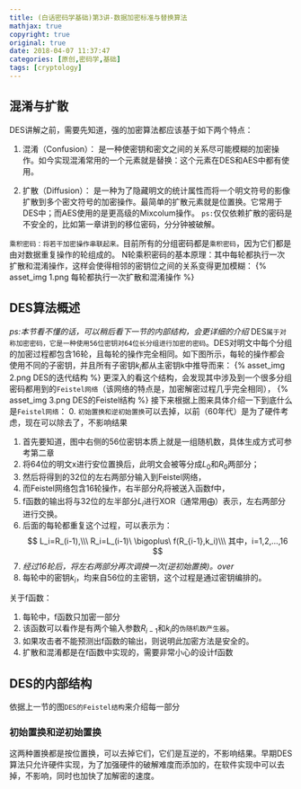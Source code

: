 ```yaml
---
title: (白话密码学基础)第3讲-数据加密标准与替换算法
mathjax: true
copyright: true
original: true
date: 2018-04-07 11:37:47
categories: [原创,密码学,基础]
tags: [cryptology]
---
```

## 混淆与扩散
DES讲解之前，需要先知道，强的加密算法都应该基于如下两个特点：
1. 混淆（Confusion）：
是一种使密钥和密文之间的关系尽可能模糊的加密操作。如今实现混淆常用的一个元素就是替换：这个元素在DES和AES中都有使用。
<!-- more --> 
2. 扩散（Diffusion）：
是一种为了隐藏明文的统计属性而将一个明文符号的影像扩散到多个密文符号的加密操作。最简单的扩散元素就是位置换。它常用于DES中；而AES使用的是更高级的Mixcolum操作。
`ps:`仅仅依赖扩散的密码是不安全的，比如第一章讲到的移位密码，分分钟被破解。

`乘积密码：将若干加密操作串联起来。`目前所有的分组密码都是`乘积密码`，因为它们都是由对数据重复操作的轮组成的。
N轮乘积密码的基本原理：其中每轮都执行一次扩散和混淆操作，这样会使得相邻的密钥位之间的关系变得更加模糊：
{% asset_img 1.png  每轮都执行一次扩散和混淆操作 %}

## DES算法概述
*ps:本节看不懂的话，可以稍后看下一节的内部结构，会更详细的介绍*
DES`属于对称加密密码，它是一种使用56位密钥对64位长分组进行加密的密码`。DES对明文中每个分组的加密过程都包含16轮，且每轮的操作完全相同。如下图所示，每轮的操作都会使用不同的子密钥，并且所有子密钥$k_i$都从主密钥k中推导而来：
{% asset_img 2.png  DES的迭代结构 %}
更深入的看这个结构，会发现其中涉及到一个很多分组密码都用到的`Feistel网络`（该网络的特点是，加密解密过程几乎完全相同），
{% asset_img 3.png  DES的Feistel结构 %}
接下来根据上图来具体介绍一下到底什么是`Feistel网络`：
0. `初始置换和逆初始置换`可以去掉，以前（60年代）是为了硬件考虑，现在可以除去了，不影响结果
1. 首先要知道，图中右侧的56位密钥本质上就是一组随机数，具体生成方式可参考第二章
2. 将64位的明文x进行安位置换后，此明文会被等分成$L_0$和$R_0$两部分；
3. 然后将得到的32位的左右两部分输入到Feistel网络，
4. 而Feistel网络包含16轮操作，右半部分$R_i$将被送入函数f中，
5. f函数的输出将与32位的左半部分$L_i$进行XOR（通常用$\bigoplus$）表示，左右两部分进行交换。
6. 后面的每轮都重复这个过程，可以表示为：
$$
L_i=R_(i-1),\\\
R_i=L_(i-1)\ \bigoplus\ f(R_{i-1},k_i)\\\
其中，i=1,2,...,16
$$
7. *经过16轮后，将左右两部分再次调换一次(逆初始置换)。over*
8. 每轮中的密钥$k_i$，均来自56位的主密钥，这个过程是通过密钥编排的。

关于f函数：
1. 每轮中，f函数只加密一部分
2. 该函数可以看作是有两个输入参数$R_{i-1}$和$k_i$的`伪随机数产生器`。
3. 如果攻击者不能预测出f函数的输出，则说明此加密方法是安全的。
4. 扩散和混淆都是在f函数中实现的，需要非常小心的设计f函数

## DES的内部结构
依据上一节的图`DES的Feistel结构`来介绍每一部分

### 初始置换和逆初始置换
这两种置换都是按位置换，可以去掉它们，它们是互逆的，不影响结果。早期DES算法只允许硬件实现，为了加强硬件的破解难度而添加的，在软件实现中可以去掉，不影响，同时也加快了加解密的速度。


